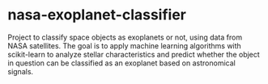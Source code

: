# nasa-exoplanet-classifier
Project to classify space objects as exoplanets or not, using data from NASA satellites. The goal is to apply machine learning algorithms with scikit-learn to analyze stellar characteristics and predict whether the object in question can be classified as an exoplanet based on astronomical signals.
